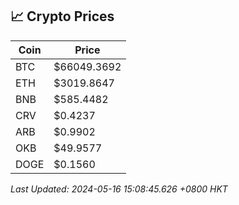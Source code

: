 ## 📈 Crypto Prices

| Coin | Price |
| ---- | ----- |
| BTC | $66049.3692 |
| ETH | $3019.8647 |
| BNB | $585.4482 |
| CRV | $0.4237 |
| ARB | $0.9902 |
| OKB | $49.9577 |
| DOGE | $0.1560 |

_Last Updated: 2024-05-16 15:08:45.626 +0800 HKT_